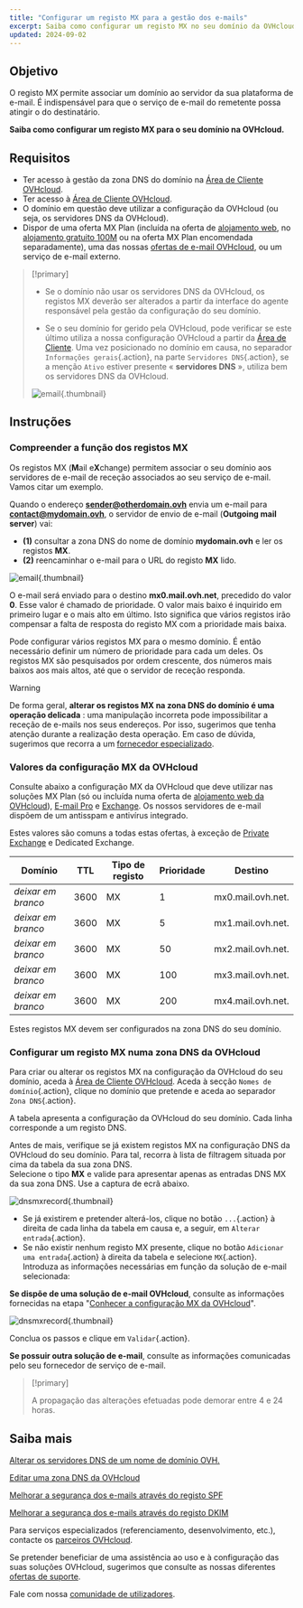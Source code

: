 ```yaml
---
title: "Configurar um registo MX para a gestão dos e-mails"
excerpt: Saiba como configurar um registo MX no seu domínio da OVHcloud
updated: 2024-09-02
---
```


## Objetivo

O registo MX permite associar um domínio ao servidor da sua plataforma de e-mail. É indispensável para que o serviço de e-mail do remetente possa atingir o do destinatário.

**Saiba como configurar um registo MX para o seu domínio na OVHcloud.**

## Requisitos

- Ter acesso à gestão da zona DNS do domínio na [Área de Cliente OVHcloud](/links/manager).
- Ter acesso à [Área de Cliente OVHcloud](/links/manager).
- O domínio em questão deve utilizar a configuração da OVHcloud (ou seja, os servidores DNS da OVHcloud).
- Dispor de uma oferta MX Plan (incluída na oferta de [alojamento web](/links/web/hosting), no [alojamento gratuito 100M](/links/web/domains-free-hosting) ou na oferta MX Plan encomendada separadamente), uma das nossas [ofertas de e-mail OVHcloud](/links/web/emails), ou um serviço de e-mail externo.

> [!primary]
>
> - Se o domínio não usar os servidores DNS da OVHcloud, os registos MX deverão ser alterados a partir da interface do agente responsável pela gestão da configuração do seu domínio.
>
> - Se o seu domínio for gerido pela OVHcloud, pode verificar se este último utiliza a nossa configuração OVHcloud a partir da [Área de Cliente](https://www.ovh.com/auth/?action=gotomanager&from=https://www.ovh.pt/pt/&ovhSubsidiary=pt). Uma vez posicionado no domínio em causa, no separador `Informações gerais`{.action}, na parte `Servidores DNS`{.action}, se a menção `Ativo` estiver presente « **servidores DNS** », utiliza bem os servidores DNS da OVHcloud.
>
> ![email](/pages/assets/screens/control_panel/product-selection/web-cloud/domain-dns/general-information/dns-servers-enabled.png){.thumbnail}

## Instruções

### Compreender a função dos registos MX

Os registos MX (**M**ail e**X**change) permitem associar o seu domínio aos servidores de e-mail de receção associados ao seu serviço de e-mail. Vamos citar um exemplo.

Quando o endereço **sender@otherdomain.ovh** envia um e-mail para **contact@mydomain.ovh**, o servidor de envio de e-mail (**Outgoing mail server**) vai:

- **(1)** consultar a zona DNS do nome de domínio **mydomain.ovh** e ler os registos **MX**.
- **(2)** reencaminhar o e-mail para o URL do registo **MX** lido.

![email](/pages/assets/schemas/emails/mx-dns-resolution.png){.thumbnail}

O e-mail será enviado para o destino **mx0.mail.ovh.net**, precedido do valor **0**. Esse valor é chamado de prioridade. O valor mais baixo é inquirido em primeiro lugar e o mais alto em último. Isto significa que vários registos irão compensar a falta de resposta do registo MX com a prioridade mais baixa.

Pode configurar vários registos MX para o mesmo domínio. É então necessário definir um número de prioridade para cada um deles. Os registos MX são pesquisados por ordem crescente, dos números mais baixos aos mais altos, até que o servidor de receção responda.

> [!warning]
>
> De forma geral, **alterar os registos MX na zona DNS do domínio é uma operação delicada** : uma manipulação incorreta pode impossibilitar a receção de e-mails nos seus endereços. Por isso, sugerimos que tenha atenção durante a realização desta operação.
> Em caso de dúvida, sugerimos que recorra a um [fornecedor especializado](/links/partner).

### Valores da configuração MX da OVHcloud <a name="mxovhcloud"></a>

Consulte abaixo a configuração MX da OVHcloud que deve utilizar nas soluções MX Plan (só ou incluída numa oferta de [alojamento web da OVHcloud](/links/web/hosting)), [E-mail Pro](/links/web/email-pro) e [Exchange](/links/web/emails). Os nossos servidores de e-mail dispõem de um antisspam e antivírus integrado.

Estes valores são comuns a todas estas ofertas, à exceção de [Private Exchange](/pages/web_cloud/email_and_collaborative_solutions/microsoft_exchange/exchange_starting_private) e Dedicated Exchange.

|Domínio|TTL|Tipo de registo|Prioridade|Destino|
|---|---|---|---|---|
|*deixar em branco*|3600|MX|1|mx0.mail.ovh.net.|
|*deixar em branco*|3600|MX|5|mx1.mail.ovh.net.|
|*deixar em branco*|3600|MX|50|mx2.mail.ovh.net.|
|*deixar em branco*|3600|MX|100|mx3.mail.ovh.net.|
|*deixar em branco*|3600|MX|200|mx4.mail.ovh.net.|

Estes registos MX devem ser configurados na zona DNS do seu domínio.

### Configurar um registo MX numa zona DNS da OVHcloud

Para criar ou alterar os registos MX na configuração da OVHcloud do seu domínio, aceda à [Área de Cliente OVHcloud](/links/manager). Aceda à secção `Nomes de domínio`{.action}, clique no domínio que pretende e aceda ao separador `Zona DNS`{.action}.

A tabela apresenta a configuração da OVHcloud do seu domínio. Cada linha corresponde a um registo DNS.

Antes de mais, verifique se já existem registos MX na configuração DNS da OVHcloud do seu domínio. Para tal, recorra à lista de filtragem situada por cima da tabela da sua zona DNS.<br>
Selecione o tipo **MX** e valide para apresentar apenas as entradas DNS MX da sua zona DNS. Use a captura de ecrã abaixo.

![dnsmxrecord](/pages/assets/screens/control_panel/product-selection/web-cloud/domain-dns/dns-zone/mx-entries-research.png){.thumbnail}

- Se já existirem e pretender alterá-los, clique no botão `...`{.action} à direita de cada linha da tabela em causa e, a seguir, em `Alterar entrada`{.action}.
- Se não existir nenhum registo MX presente, clique no botão `Adicionar uma entrada`{.action} à direita da tabela e selecione `MX`{.action}. Introduza as informações necessárias em função da solução de e-mail selecionada:

**Se dispõe de uma solução de e-mail OVHcloud**, consulte as informações fornecidas na etapa "[Conhecer a configuração MX da OVHcloud](#mxovhcloud)".

![dnsmxrecord](/pages/assets/screens/control_panel/product-selection/web-cloud/domain-dns/dns-zone/modify-a-dns-zone-record-mx-step-1.png){.thumbnail}

Conclua os passos e clique em `Validar`{.action}.

**Se possuir outra solução de e-mail**, consulte as informações comunicadas pelo seu fornecedor de serviço de e-mail.

> [!primary]
>
> A propagação das alterações efetuadas pode demorar entre 4 e 24 horas.
>

## Saiba mais

[Alterar os servidores DNS de um nome de domínio OVH.](/pages/web_cloud/domains/dns_server_general_information)

[Editar uma zona DNS da OVHcloud](/pages/web_cloud/domains/dns_zone_edit)

[Melhorar a segurança dos e-mails através do registo SPF](/pages/web_cloud/domains/dns_zone_spf)

[Melhorar a segurança dos e-mails através do registo DKIM](/pages/web_cloud/domains/dns_zone_dkim)

Para serviços especializados (referenciamento, desenvolvimento, etc.), contacte os [parceiros OVHcloud](/links/partner).

Se pretender beneficiar de uma assistência ao uso e à configuração das suas soluções OVHcloud, sugerimos que consulte as nossas diferentes [ofertas de suporte](/links/support).

Fale com nossa [comunidade de utilizadores](/links/community).